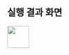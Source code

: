 ## 실행 결과 화면
<img src="https://github.com/22000489/WordMasterProject/blob/main/screenshots/설치한%20IDE의%20이름과%20실행화면%20캡쳐본.png?raw=true" width="50">
